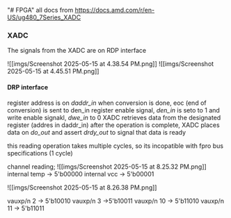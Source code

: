 "# FPGA" 
all docs from https://docs.amd.com/r/en-US/ug480_7Series_XADC
### XADC
The signals from the XADC are on RDP interface

![[imgs/Screenshot 2025-05-15 at 4.38.54 PM.png]]
![[imgs/Screenshot 2025-05-15 at 4.45.51 PM.png]]
#### DRP interface
register address is on *daddr_in*
when conversion is done, eoc (end of conversion) is sent to den_in
register enable signal, *den_in* is seto to 1 and write enable signakl, *dwe_in* to 0
XADC retrieves data from the designated register (addres in daddr_in)
after the operation is complete, XADC places data on *do_out* and assert *drdy_out* to signal that data is ready

this reading operation takes multiple cycles, so its incopatible with fpro bus specifications (1 cycle)




channel reading;
![[imgs/Screenshot 2025-05-15 at 8.25.32 PM.png]]
 internal temp -> 5'b00000
internal vcc -> 5'b00001 

![[imgs/Screenshot 2025-05-15 at 8.26.38 PM.png]]

vauxp/n 2 -> 5'b10010
vauxp/n 3 ->5'b10011 
vauxp/n 10 -> 5'b11010 
vauxp/n 11 -> 5'b11011
